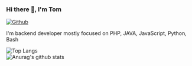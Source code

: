 ### Hi there 👋, I'm Tom
[![Github](https://img.shields.io/github/followers/tom-sapletta-com?label=Follow&style=social)](https://github.com/tom-sapletta-com)

I'm backend developer mostly focused on PHP, JAVA, JavaScript, Python, Bash

![Top Langs](https://github-readme-stats.vercel.app/api/top-langs/?username=tom-sapletta-com&hide=html&layout=compact&theme=dark)  
![Anurag's github stats](https://github-readme-stats.vercel.app/api?username=tom-sapletta-com&show_icons=true&theme=dark&include_all_commits=true)
 


<!--
**tom-sapletta-com/tom-sapletta-com** is a ✨ _special_ ✨ repository because its `README.md` (this file) appears on your GitHub profile.

Here are some ideas to get you started:

- 🔭 I’m currently working on Softreck Projects
- 🌱 I’m currently learning tokenized work and earnings
- 🤔 I’m looking for help with blockchain
- 💬 Ask me about home education
-->
